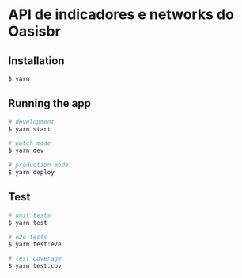 
# API de indicadores e networks do Oasisbr


## Installation

```bash
$ yarn
```

## Running the app

```bash
# development
$ yarn start

# watch mode
$ yarn dev

# production mode
$ yarn deploy
```

## Test

```bash
# unit tests
$ yarn test

# e2e tests
$ yarn test:e2e

# test coverage
$ yarn test:cov
```
